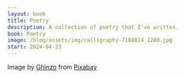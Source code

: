 ```yaml
---
layout: book
title: Poetry
description: A collection of poetry that I've written.
book: Poetry
image: /blog/assets/img/calligraphy-7188024_1280.jpg
start: 2024-04-23
---
```

Image by [Ghinzo](https://pixabay.com/users/ghinzo-10938903/?utm_source=link-attribution&utm_medium=referral&utm_campaign=image&utm_content=7188024) from [Pixabay](https://pixabay.com//?utm_source=link-attribution&utm_medium=referral&utm_campaign=image&utm_content=7188024)